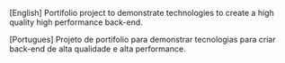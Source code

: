 [English] Portifolio project to demonstrate technologies to create a high quality high performance back-end.

[Portugues] Projeto de portifolio para demonstrar tecnologias para criar back-end de alta qualidade e alta performance.

